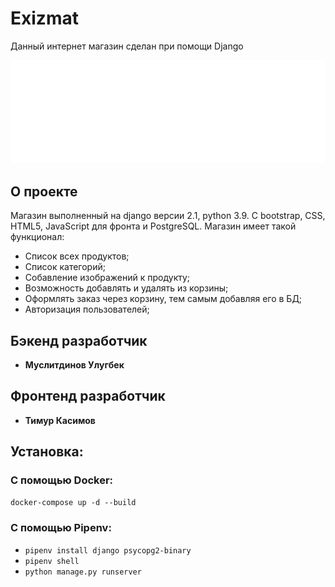 # Exizmat

Данный интернет магазин сделан при помощи Django

<img src="./doc/images/logo.jpg" alt="Главная страница">

## О проекте

Магазин выполненный на django версии 2.1, python 3.9. С bootstrap, CSS, HTML5, JavaScript для фронта и PostgreSQL.
Магазин имеет такой функционал:
- Список всех продуктов;
- Список категорий;
- Собавление изображений к продукту;
- Возможность добавлять и удалять из корзины;
- Оформлять заказ через корзину, тем самым добавляя его в БД;
- Авторизация пользователей;




## Бэкенд разработчик

* **Муслитдинов Улугбек**

## Фронтенд разработчик

* **Тимур Касимов**


## Установка:
### С помощью Docker:
```docker-compose up -d --build```

### С помощью Pipenv:
* ```pipenv install django psycopg2-binary```
* ```pipenv shell```
* ```python manage.py runserver```

